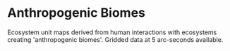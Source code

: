 # Anthropogenic Biomes

Ecosystem unit maps derived from human interactions with ecosystems creating 'anthropogenic biomes'. Gridded data at 5 arc-seconds available.

